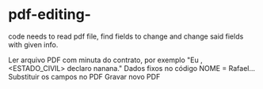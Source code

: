 # pdf-editing-
code needs to read pdf file, find fields to change and change said fields with given info. 

Ler arquivo PDF com minuta do contrato, por exemplo "Eu <NOME>, <ESTADO_CIVIL> declaro nanana."
Dados fixos no código NOME = Rafael...
Substituir os campos no PDF
Gravar novo PDF
